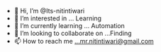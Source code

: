 - 👋 Hi, I’m @Its-nitintiwari
- 👀 I’m interested in ... Learning
- 🌱 I’m currently learning ... Automation
- 💞️ I’m looking to collaborate on ...Finding
- 📫 How to reach me ...mr.nitintiwari@gmail.com

<!---
Its-nitintiwari/Its-nitintiwari is a ✨ special ✨ repository because its `README.md` (this file) appears on your GitHub profile.
You can click the Preview link to take a look at your changes.
--->
